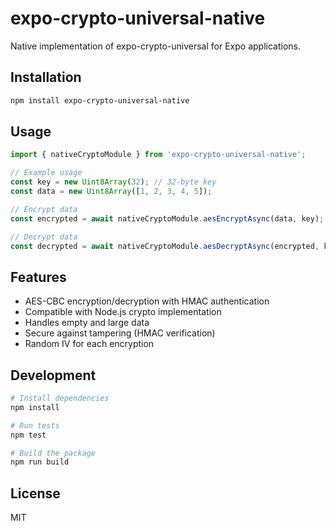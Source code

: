 # expo-crypto-universal-native

Native implementation of expo-crypto-universal for Expo applications.

## Installation

```bash
npm install expo-crypto-universal-native
```

## Usage

```typescript
import { nativeCryptoModule } from 'expo-crypto-universal-native';

// Example usage
const key = new Uint8Array(32); // 32-byte key
const data = new Uint8Array([1, 2, 3, 4, 5]);

// Encrypt data
const encrypted = await nativeCryptoModule.aesEncryptAsync(data, key);

// Decrypt data
const decrypted = await nativeCryptoModule.aesDecryptAsync(encrypted, key);
```

## Features

- AES-CBC encryption/decryption with HMAC authentication
- Compatible with Node.js crypto implementation
- Handles empty and large data
- Secure against tampering (HMAC verification)
- Random IV for each encryption

## Development

```bash
# Install dependencies
npm install

# Run tests
npm test

# Build the package
npm run build
```

## License

MIT
